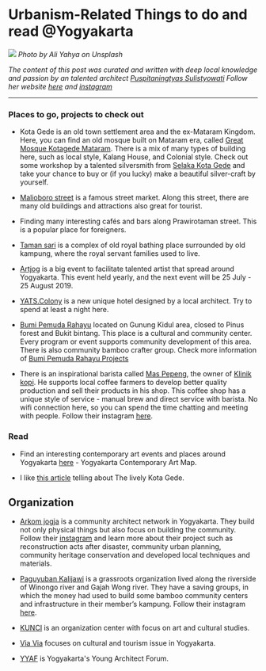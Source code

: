 
# Urbanism-Related Things to do and read @Yogyakarta

![](yogyakarta01.jpg)
*Photo by Ali Yahya on Unsplash*

*The content of this post was curated and written with deep local knowledge and passion by an talented architect [Puspitaningtyas Sulistyowati](https://www.linkedin.com/in/puspitaningtyas?originalSubdomain=id) Follow her website [here](https://sketchmemories.wordpress.com/) and [instagram](https://www.instagram.com/f_tyas/)*

---

### Places to go, projects to check out
- Kota Gede is an old town settlement area and the ex-Mataram Kingdom. Here, you can find an old mosque built on Mataram era, called [Great Mosque Kotagede Mataram](https://www.indonesia-tourism.com/forum/showthread.php?1480-The-Great-Mosque-of-Kotagede-Yogyakarta-Indonesia). There is a mix of many types of building here, such as local style, Kalang House, and Colonial style. Check out some workshop by a talented silversmith from [Selaka Kota Gede](https://www.airasiafoundation.com/social-enterprise/selaka-kotagede/) and take your chance to buy or (if you lucky) make a beautiful silver-craft by yourself.

- [Malioboro street](https://tourjogja.com/read/18/jalan-malioboro-the-24-hours-street.html) is a famous street market. Along this street, there are many old buildings and attractions also great for tourist.

- Finding many interesting cafés and bars along Prawirotaman street. This is a popular place for foreigners.

- [Taman sari](https://www.tripadvisor.com.sg/Attraction_Review-g294230-d379334-Reviews-Water_Castle_Tamansari-Yogyakarta_Java.html) is a complex of old royal bathing place surrounded by old kampung, where the royal servant families used to live.

- [Artjog](http://artjog.co.id/) is a big event to facilitate talented artist that spread around Yogyakarta. This event held yearly, and the next event will be 25 July - 25 August 2019.

- [YATS.Colony](http://yats.co/) is a new unique hotel designed by a local architect. Try to spend at least a night here.

- [Bumi Pemuda Rahayu](http://www.arte-util.org/projects/bumi-pemuda-rahayu/) located on Gunung Kidul area, closed to Pinus forest and Bukit bintang. This place is a cultural and community center. Every program or event supports community development of this area. There is also community bamboo crafter group. Check more information of [Bumi Pemuda Rahayu Projects](https://www.instagram.com/bumipemudarahayu/)

- There is an inspirational barista called [Mas Pepeng](http://www.cikopi.com/2013/09/pepeng-dan-klinik-kopi/), the owner of [Klinik kopi](http://www.klinikkopi.com/). He supports local coffee farmers to develop better quality production and sell their products in his shop. This coffee shop has a unique style of service - manual brew and direct service with barista. No wifi connection here, so you can spend the time chatting and meeting with people. Follow their instagram [here](https://www.instagram.com/klinikkopi/).


### Read

- Find an interesting contemporary art events and places around Yogyakarta [here](http://artmapjogja.com/) - Yogyakarta Contemporary Art Map.

- I like [this article](https://www.inditales.com/kota-gede-old-town-yogyakarta/) telling about The lively Kota Gede.

## Organization

- [Arkom jogja](https://arkomjogja.or.id/) is a community architect network in Yogyakarta. They build not only physical things but also focus on building the community. Follow their [instagram](https://www.instagram.com/arkomjogja/) and learn more about their project such as reconstruction acts after disaster, community urban planning, community heritage conservation and developed local techniques and materials.

- [Paguyuban Kalijawi](https://arkomjogja.or.id/kalijawi/) is a grassroots organization lived along the riverside of Winongo river and Gajah Wong river. They have a saving groups, in which the money had used to build some bamboo community centers and infrastructure in their member’s kampung. Follow their instagram [here](https://www.instagram.com/paguyuban_kalijawi/).

- [KUNCI](http://kunci.or.id/) is an organization center with focus on art and cultural studies.

- [Via Via](https://www.viaviajogja.com/) focuses on cultural and tourism issue in Yogyakarta.

- [YYAF](https://www.instagram.com/yyaf_id/) is Yogyakarta's Young Architect Forum.
